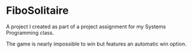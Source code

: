 # FiboSolitaire

A project I created as part of a project assignment for my Systems Programming class.

The game is nearly impossible to win but features an automatic win option.
